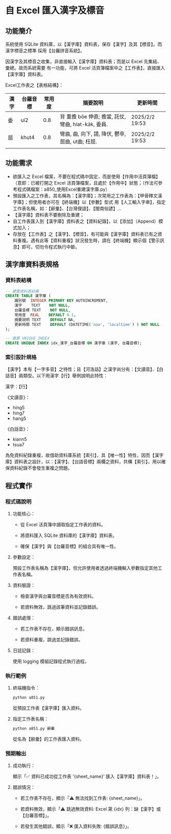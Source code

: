 # 自 Excel 匯入漢字及標音

## 功能簡介

系統使用 SQLite 資料庫，以【漢字庫】資料表，保存【漢字】及其【標音】。而漢字標音之標準
採用【台羅拼音系統】。

因漢字及其標音之收集，非直接輸入【漢字庫】資料表；而是以 Excel 先集結、彙總。故而系統需要
有一功能，可將 Excel 活頁簿檔案中之【工作表】，直接匯入【漢字庫】資料表。

Excel工作表之【表格結構】：

| 漢字 | 台羅音標 | 常用度 | 摘要說明                                            | 更新時間       |
|------|----------|--------|-----------------------------------------------------|----------------|
| 委   | ui2      | 0.8    | 背 重擔 bōe 伸直; 擔當, 託仗, 彎曲, hiat-ka̍k, 委員. | 2025/2/2 19:53 |
| 屈   | khut4    | 0.8    | 彎曲, 曲, 向下, 請, 降伏, 鬱卒, 屈曲, ut曲; 枉屈.   | 2025/2/2 19:53 |
|      |          |        |                                                     |                |

## 功能需求

- 欲匯入之 Excel 檔案，不要在程式碼中固定，而是使用【作用中活頁簿檔】（意即：已被打開之 Excel 活頁簿檔案，且處於【作用中】狀態；（作法可參考程式碼檔案：a850_使用Excel重建漢字庫.py）
- 預設匯入之工作表，其名稱為：【漢字庫】；次常用之工作表為：【甲骨釋文漢字庫】；但使用者亦可在【終端機】以【參數】型式
用【人工輸入字串】，指定工作表名稱，如：【辭彙】、【台灣俚語】、【閩南俗諺】...
- 【漢字庫】資料表不要刪除及重建；
- 自工作表匯入到【漢字庫】資料表之【資料紀錄】，以【添加】（Append）模式加入；
- 存放在【工作表】之【漢字】、【標音】，有可能與【漢字庫】資料表已有之資料重複。遇有此等【資料重複】狀況發生時，請在【終端機】顯示個【警示訊息】即可，切勿令程式執行中斷。

## 漢字庫資料表規格

### 資料表結構

```sql
-- 建置資料表結構
CREATE TABLE 漢字庫 (
    識別號  INTEGER PRIMARY KEY AUTOINCREMENT,
    漢字    TEXT    NOT NULL,
    台羅音標 TEXT    NOT NULL,
    常用度  REAL    DEFAULT 0.1,
    摘要說明 TEXT    DEFAULT NA,
    更新時間 TEXT    DEFAULT (DATETIME('now', 'localtime') ) NOT NULL
);

-- 建置 UNIQUE INDEX
CREATE UNIQUE INDEX idx_漢字_台羅音標 ON 漢字庫 (漢字, 台羅音標);
```

### 索引設計規格

【漢字】本有【一字多音】之特性；且【河洛話】之漢字尚分有：【文讀音】、【白話音】兩類型。以下用漢字【行】舉例說明此特性：

漢字：【行】

《文讀音》：
- hing5
- hing7
- hang5

《白話音》：
- kiann5
- tsua7

為免資料紀錄重複，故借助資料庫系統【索引】，具【唯一性】特性，因而【漢字庫】資料表之設計，以：【漢字】、【台語音標】兩欄之資料，共構【索引】，用以確保資料紀錄不會發生重複之問題。



## 程式實作

### 程式碼說明

1. 功能核心：

    - 從 Excel 活頁簿中讀取指定工作表的資料。

    - 將資料匯入 SQLite 資料庫的【漢字庫】資料表。

    - 確保【漢字】與【台羅音標】的組合具有唯一性。

2. 參數設定：

    預設工作表名稱為【漢字庫】，但允許使用者透過終端機輸入參數指定其他工作表名稱。

3. 資料驗證：

    - 檢查漢字與台羅音標是否為有效資料。

    - 若資料無效，跳過該筆資料並記錄錯誤。

4. 錯誤處理：

    - 若工作表不存在，顯示錯誤訊息。

    - 若資料重複，跳過並記錄錯誤。

5. 日誌記錄：

    使用 logging 模組記錄程式執行過程。

### 執行範例

1. 終端機指令：

    ```bash
    python a851.py
    ```

    從預設工作表【漢字庫】匯入資料。

2. 指定工作表名稱：

    ```bash
    python a851.py 辭彙
    ```

    從名為【辭彙】的工作表匯入資料。

### 預期輸出

1. 成功執行：

    顯示「✅ 資料已成功從工作表 '{sheet_name}' 匯入【漢字庫】資料表！」。

2. 錯誤情況：

    - 若工作表不存在，顯示「⚠️ 無法找到工作表: {sheet_name}」。

    - 若資料無效，顯示「⚠️ 跳過無效資料: Excel 第 {idx} 列：缺【漢字】或【台羅音標】」。

    - 若發生其他錯誤，顯示「❌ 匯入資料失敗: {錯誤訊息}」。